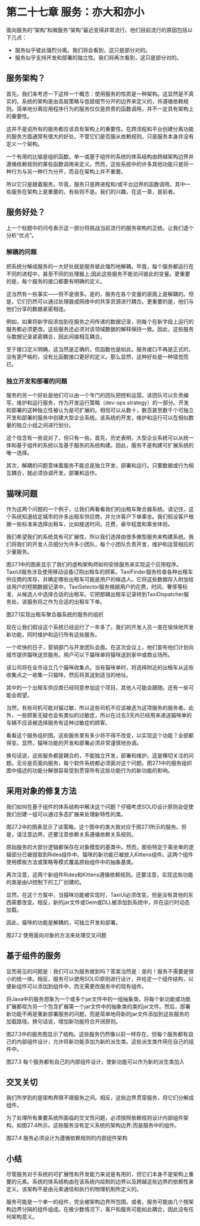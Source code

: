 # 第二十七章 服务：亦大和亦小

面向服务的“架构”和微服务“架构”最近变得非常流行。他们目前流行的原因包括以下几点：

 - 服务似乎彼此强烈分离。我们将会看到，这只是部分对的。
 - 服务似乎支持开发和部署的独立性。我们将再次看到，这只是部分对的。

## 服务架构？

首先，我们来考虑一下这样一个概念：使用服务的性质是一种架构。这显然是不真实的。系统的架构是由高层策略与低层细节分开的边界来定义的，并遵循依赖规则。简单地分离应用程序行为的服务仅仅是昂贵的函数调用，并不一定具有架构上的重要性。

这并不是说所有的服务都应该具有架构上的重要性。在跨流程和平台创建分离功能的服务方面通常有很大的好处，不管它们是否服从依赖规则。只是服务本身并没有定义一个架构。

一个有用的比喻是组织函数。单一或基于组件的系统的体系结构由跨越架构边界并遵循依赖规则的某些函数调用来定义。然而，这些系统中的许多其他功能只是将一种行为与另一种行为分开，而且在架构上并不重要。

所以它只是跟着服务。毕竟，服务只是跨进程和/或平台边界的函数调用。其中一些服务在架构上是重要的，有些则不是。我们的兴趣，在这一章，是前者。

## 服务好处？

上一个标题中的问号表示这一部分将挑战当前流行的服务架构的正统。让我们逐个分析“优点”。

### 解耦的问题
把系统分解成服务的一大好处就是服务彼此强烈地解耦。毕竟，每个服务都运行在不同的进程中，甚至不同的处理器上;因此这些服务不能访问彼此的变量。更重要的是，每个服务的接口都要有明确的定义。

这当然有一些事实——但不是很多。是的，服务在各个变量的层面上是解耦的。但是，它们仍然可以通过处理器或网络中的共享资源进行耦合。更重要的是，他们与他们分享的数据紧密相连。

例如，如果将新字段添加到在服务之间传递的数据记录，则每个在新字段上运行的服务都必须更改。这些服务还必须对该领域数据的解释保持一致。因此，这些服务与数据记录紧密耦合，因此间接相互耦合。

至于接口定义明确，这当然是正确的，但函数也是如此。服务接口不再是正式的，没有更严格的，没有比函数接口更好的定义。那么显然，这种好处是一种错觉而已。

### 独立开发和部署的问题
服务的另一个好处是他们可以由一个专门的团队把控和运营。该团队可以负责编写，维护和运行服务，作为开发运行策略（dev-ops strategy）的一部分。开发和部署的这种独立性被认为是可扩展的。相信可以从数十，数百甚至数千个可独立开发和部署的服务中创建大型企业系统。该系统的开发，维护和运行可以在相似数量的独立小组之间进行划分。

这个信念有一些说对了，但只有一些。首先，历史表明，大型企业系统可以从统一体和基于组件的系统以及基于服务的系统构建。因此，服务不是构建可扩展系统的唯一选择。

其次，解耦的问题意味着服务不能总是独立开发，部署和运行。只要数据或行为相互耦合，就必须协调开发，部署和运作。


## 猫咪问题

作为这两个问题的一个例子，让我们再看看我们的出租车聚合器系统。请记住，这个系统知道给定城市的许多出租车供应商，并允许客户下单乘坐。我们假设客户根据一些标准来选择出租车，比如接送时间，花费，豪华程度和乘坐体验。

我们希望我们的系统具有可扩展性，所以我们选择由很多微型服务来构建系统。我们将我们的开发人员细分为许多小团队，每个小团队负责开发，维护和运营相应的少量服务。

图27.1中的图表显示了我们的虚构架构师如何安排服务来实现这个应用程序。TaxiUI服务涉及使用移动设备订购出租车的顾客。TaxiFinder服务检查各种出租车供应商的库存，并确定哪些出租车可能是用户的候选人。它将这些数据存入附加给该用户的短期数据记录中。TaxiSelector服务根据用户的花费，时间，奢侈等标准，从候选人中选择合适的出租车。它把那辆出租车记录转到TaxiDispatcher服务处，该服务将之作为合适的出租车下单。


图27.1实现出租车聚合器系统的服务的组织

现在让我们假设这个系统已经运行了一年多了。我们的开发人员一直在愉快地开发新功能，同时维护和运行所有这些服务。

一个欢快的日子，营销部门与开发团队会面。在这次会议上，他们宣布他们计划向城市提供猫咪送货服务。用户可以下猫咪单将猫咪送到家中或商业场所。

该公司将在全市设立几个猫咪收集点。当有猫咪单时，将选择附近的出租车从这些收集点之一收集一只猫咪，然后将其送到适当的地址。

其中的一个出租车供应商已经同意参加这个项目。其他人可能会跟随。还有一些可能会观望。

当然，有些司机可能对猫过敏，所以这些司机不应该被选为这项服务的服务者。此外，一些顾客无疑也会有类似的过敏症，所以在过去3天内已经用来递送猫咪单的车辆不应该被选择服务有这种过敏症的顾客。

看看这个服务组织图。这些服务里有多少将不得不改变，以实现这个功能？全部都得变。显然，猫咪功能的开发和部署必须非常谨慎地协调。

换句话说，这些服务都是耦合的，不能独立开发，部署和维护。这是横切关注的问题。无论是否面向服务，每个软件系统都必须面对这个问题。图27.1中的服务组织图中描述的功能分解很容易受到贯穿所有这些功能行为的新功能的影响。

## 采用对象的修复方法
我们如何在基于组件的体系结构中解决这个问题？仔细考虑SOLID设计原则会促使我们创建一组可以通过多态扩展来处理新特性的类。

图27.2中的图表显示了该策略。这个图中的类大致对应于图27.1所示的服务。但是，请注意边界。还要注意依赖关系遵循依赖关系规则。

原始服务的大部分逻辑都保存在对象模型的基类中。然而，那些特定于乘坐单的逻辑部分已被提取到Rides组件中。猫咪的新功能已被放入Kittens组件。这两个组件使用模板方法或策略等模式覆盖原始组件中的抽象基类。

再次注意，这两个新组件Rides和Kittens遵循依赖规则。还要注意，实现这些功能的类是由UI控制下的工厂创建的。

显然，在这个方案中，当猫咪功能被实现时，TaxiUI必须改变。但是没有其他的东西需要改变。相反，新的jar文件或Gem或DLL被添加到系统中，并在运行时动态加载。

因此，猫咪的功能是解耦的，可独立开发和部署。

图27.2 使用面向对象的方法来处理交叉问题

## 基于组件的服务
显而易见的问题是：我们可以为服务做到吗？答案当然是：是的！服务不需要是很小的统一体。相反，服务可以使用SOLID原则进行设计，并给定一个组件结构，以便新组件可以添加到组件中，而无需更改服务中的现有组件。

将Java中的服务想象为一个或多个jar文件中的一组抽象类。将每个新功能或功能扩展都视为另一个包含扩展第一个jar文件中的抽象类的类的jar文件。然后，部署新功能不再是重新部署服务的问题，而是简单地将新的jar文件添加到这些服务的加载路径。换句话说，增加新功能符合开闭原则。

图27.3中的服务图显示了结构。这些服务仍然像以前一样存在，但每个服务都有自己的内部组件设计，允许将新功能添加为新的派生类。这些派生类作用在自己的组件中。

图27.3 每个服务都有自己的内部组件设计，使新功能可以作为新的派生类加入

## 交叉关切
我们所学到的是架构界限不限服务之间。相反，这些边界贯穿服务，将它们分解成组件。

为了处理所有重要系统所面临的交叉性问题，必须按照依赖规则设计内部组件架构，如图27.4所示。这些服务没有定义系统的架构边界;而是服务中的组件。

图27.4 服务必须设计为遵循依赖规则的内部组件架构

## 小结

尽管服务对于系统的可扩展性和开发能力来说是有用的，但它们本身不是架构上重要的元素。系统的体系结构由在该系统内绘制的边界以及跨越这些边界的依赖性来定义。该架构不是由元素通信和执行的物理机制所定义的。

服务可能是一个单一的组件，完全被架构边界所包围。或者，服务可能由几个按架构边界分隔的组件组成。在极少数情况下，客户和服务可能如此耦合，因此没有任何架构意义。








